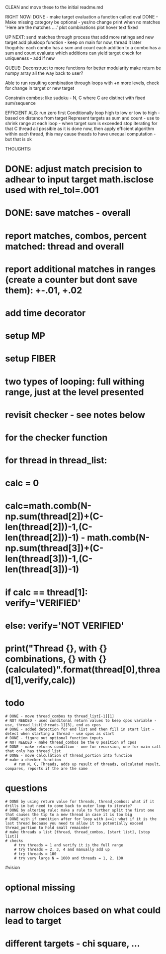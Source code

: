 CLEAN and move these to the initial readme.md



RIGHT NOW:
DONE - make target evaluation a function called eval
DONE - Make missing category be optional - yes/no
change print when no matches 'Here are the matches ....'
plot combinations
plot hover text fixed

UP NEXT:
send matches through process that add more ratings and new target
    add plusloop function - keep on main for now, thread it later
thoguhts:
    each combo has a sum and count
    each addition to a combo has a sum and count
    evaluate which additions can yield target
    check for uniqueness - add if new


QUEUE:
Deconstruct to more functions for better modularity
make return be numpy array all the way back to user?

Able to run resulting combination through loops with +n more levels, check for change in target or new target

Constrain combos: like sudoku - N, C where C are distinct with fixed sum/sequence

EFFICIENT ALG:
run zero first
Conditionally loop high to low or low to high - based on distance from target
Represent targets as sum and count - use to shrink range at each loop - when target sum is exceeded stop iterating for that C
thread all possible as it is done now, then apply efficient algorithm within each thread, this may cause theads to have unequal computation - but that is ok




THOUGHTS:
# DONE: adjust match precision to adhear to input target math.isclose used with rel_tol=.001
# DONE: save matches - overall
# report matches, combos, percent matched: thread and overall
# report additional matches in ranges (create a counter but dont save them): +-.01, +.02
# add time decorator
# setup MP
# setup FIBER
# two types of looping: full withing range, just at the level presented
# revisit checker - see notes below

# for the checker function
#    for thread in thread_list:
#        calc = 0
#
#        calc=math.comb(N-np.sum(thread[2])+(C-len(thread[2]))-1,(C-len(thread[2]))-1) - math.comb(N-np.sum(thread[3])+(C-len(thread[3]))-1,(C-len(thread[3]))-1)
#        if calc == thread[1]: verify='VERIFIED'
#        else: verify='NOT VERIFIED'
#        print("Thread {}, with {} combinations, {} with {} (calculated)".format(thread[0],thread[1],verify,calc))



# todo
    # DONE - move thread_combos to thread_list[-1][1]
    # NOT NEEDED - used conditonal return values to keep cpos variable - use, thread_list[threads-1][3], end as cpos
    # DONE - added detection for end list and then fill in start list - detect when starting a thread - use cpos as start
    # DONE - figure out optional function inputs
    # NOT NEEDED - make thread_combos be the 0 position of cpos
    # DONE - make returns condition - one for recursion, one for main call that only has thread_list
    # DONE - move calculation of thread_portion into function
    # make a checker function
        # run N, C, Threads, adds up result of threads, calculated result, compares, reports if the are the same
# questions
    # DONE by using return value for threads, thread_combos: what if it drills in but need to come back to outer loop to iterate?
    # DONE by altering rule: make a rule to further split the first one that causes the tip to a new thread in case it is too big
    # DONE with if condition after for loop with i==1: what if it is the last thread because you need to allow it to potentially exceed thread_portion to hold small remainder
    # make threads a list [thread, thread_combos, [start list], [stop list]]
    # checks
        # try threads = 1 and verify it is the full range
        # try threads = 2, 3, 4 and manually add up
        # try threads = 100
        # try very large N = 1000 and threads = 1, 2, 100


#vision
# optional missing
# narrow choices based on what could lead to target
# different targets - chi square, ...